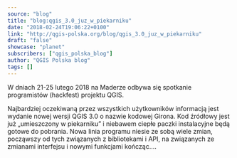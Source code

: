 ```yaml
---
source: "blog"
title: "blog:qgis_3.0_juz_w_piekarniku"
date: "2018-02-24T19:06:22+0100"
link: "http://qgis-polska.org/blog/qgis_3.0_juz_w_piekarniku"
draft: "false"
showcase: "planet"
subscribers: ["qgis_polska_blog"]
author: "QGIS Polska blog"
tags: []
---
```


W dniach 21-25 lutego 2018 na Maderze odbywa się spotkanie programistów (hackfest) projektu QGIS. 

Najbardziej oczekiwaną przez wszystkich użytkowników informacją jest wydanie nowej wersji QGIS 3.0 o nazwie kodowej Girona. 
Kod źródłowy jest już „umieszczony w piekarniku” i niebawem ciepłe paczki instalacyjne będą gotowe do pobrania.
Nowa linia programu niesie ze sobą wiele zmian, począwszy od tych związanych z bibliotekami i API, na związanych ze zmianami interfejsu i nowymi funkcjami kończąc.…
